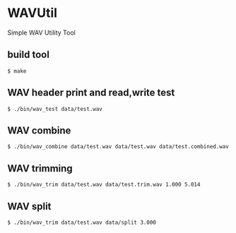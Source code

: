 WAVUtil
=======

Simple WAV Utility Tool

## build tool
```
$ make
```

## WAV header print and read,write test
```
$ ./bin/wav_test data/test.wav
```

## WAV combine
```
$ ./bin/wav_combine data/test.wav data/test.wav data/test.combined.wav
```

## WAV trimming
```
$ ./bin/wav_trim data/test.wav data/test.trim.wav 1.000 5.014
```

## WAV split
```
$ ./bin/wav_trim data/test.wav data/split 3.000
```
